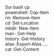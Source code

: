 Sur bash  cp                             
powershell:  Cop-Item  
rm :Remove-Item                             
cd :Set-Location                               
mkdir: New-Item                            
  man : Get-Help                         
history :Get-History                                
alias :Export-Alias ....                         
 cat :Get-Content                      
                            
